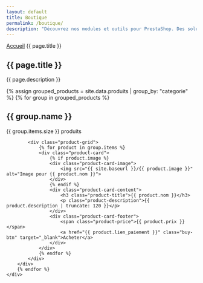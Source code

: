 ```yaml
---
layout: default
title: Boutique
permalink: /boutique/
description: "Découvrez nos modules et outils pour PrestaShop. Des solutions conçues pour optimiser votre boutique, améliorer l'expérience client et booster vos ventes."
---
```


<script type="application/ld+json">
{
  "@context": "https://schema.org",
  "@graph": [
    {% for product in site.data.produits %}
      {
        "@type": "Product",
        "name": "{{ product.nom | escape }}",
        "description": "{{ product.description | escape }}",
        "image": "{{ site.url }}{{ site.baseurl }}/{{ product.image }}",
        "offers": {
          "@type": "Offer",
          "priceCurrency": "EUR",
          "price": "{{ product.prix | remove: '€' | strip }}",
          "url": "{{ product.lien_paiement }}"
        },
        "brand": {
          "@type": "Brand",
          "name": "Presta Module"
        }
      }{% unless forloop.last %},{% endunless %}
    {% endfor %}
  ]
}
</script>

<section class="page-hero-section">
    <div class="container">
        <nav class="breadcrumb">
            <a href="/">Accueil</a>
            <span>{{ page.title }}</span>
        </nav>
        <div class="hero-content">
            <h1>{{ page.title }}</h1>
            <p class="section-description">{{ page.description }}</p>
        </div>
    </div>
</section>

<section class="section boutique-page-section">
    <div class="container">
        {% assign grouped_products = site.data.produits | group_by: "categorie" %}
        {% for group in grouped_products %}
        <div class="product-category-section">
            <div class="category-header">
                <h2 class="category-title">{{ group.name }}</h2>
                <span class="category-count">{{ group.items.size }} produits</span>
            </div>

            <div class="product-grid">
                {% for product in group.items %}
                <div class="product-card">
                    {% if product.image %}
                    <div class="product-card-image">
                        <img src="{{ site.baseurl }}/{{ product.image }}" alt="Image pour {{ product.nom }}">
                    </div>
                    {% endif %}
                    <div class="product-card-content">
                        <h3 class="product-title">{{ product.nom }}</h3>
                        <p class="product-description">{{ product.description | truncate: 120 }}</p>
                    </div>
                    <div class="product-card-footer">
                        <span class="product-price">{{ product.prix }}</span>
                        <a href="{{ product.lien_paiement }}" class="buy-btn" target="_blank">Acheter</a>
                    </div>
                </div>
                {% endfor %}
            </div>
        </div>
        {% endfor %}
    </div>
</section>

